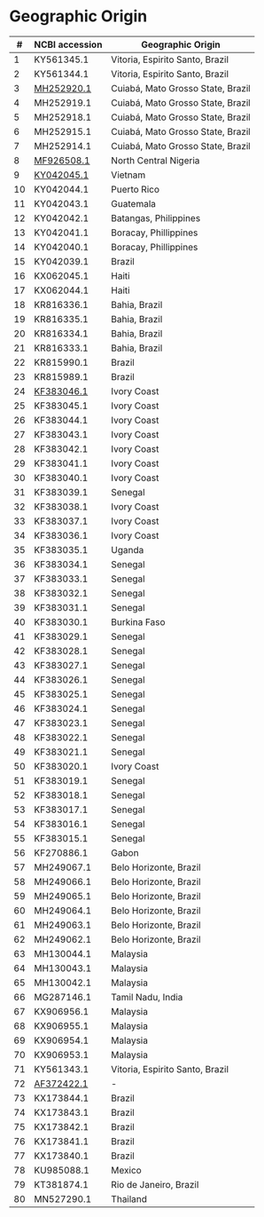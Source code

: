 # Geographic Origin

\# | NCBI accession | Geographic Origin
---|----------------|---------------------
1|KY561345.1|Vitoria, Espirito Santo, Brazil
2|KY561344.1|Vitoria, Espirito Santo, Brazil
3|[MH252920.1](https://www.ncbi.nlm.nih.gov/pubmed/30776139)|Cuiabá, Mato Grosso State, Brazil
4|MH252919.1|Cuiabá, Mato Grosso State, Brazil
5|MH252918.1|Cuiabá, Mato Grosso State, Brazil
6|MH252915.1|Cuiabá, Mato Grosso State, Brazil
7|MH252914.1|Cuiabá, Mato Grosso State, Brazil
8|[MF926508.1](https://www.ncbi.nlm.nih.gov/pubmed/29885620)|North Central Nigeria
9|[KY042045.1](https://www.ncbi.nlm.nih.gov/pmc/articles/PMC5383943/)|Vietnam
10|KY042044.1|Puerto Rico
11|KY042043.1|Guatemala
12|KY042042.1|Batangas, Philippines
13|KY042041.1|Boracay, Phillippines
14|KY042040.1|Boracay, Phillippines
15|KY042039.1|Brazil
16|KX062045.1|Haiti
17|KX062044.1|Haiti
18|KR816336.1|Bahia, Brazil
19|KR816335.1|Bahia, Brazil
20|KR816334.1|Bahia, Brazil
21|KR816333.1|Bahia, Brazil
22|KR815990.1|Brazil
23|KR815989.1|Brazil
24|[KF383046.1](https://www.ncbi.nlm.nih.gov/pmc/articles/PMC3888466)|Ivory Coast
25|KF383045.1|Ivory Coast
26|KF383044.1|Ivory Coast
27|KF383043.1|Ivory Coast
28|KF383042.1|Ivory Coast
29|KF383041.1|Ivory Coast
30|KF383040.1|Ivory Coast
31|KF383039.1|Senegal
32|KF383038.1|Ivory Coast
33|KF383037.1|Ivory Coast
34|KF383036.1|Ivory Coast
35|KF383035.1|Uganda
36|KF383034.1|Senegal
37|KF383033.1|Senegal
38|KF383032.1|Senegal
39|KF383031.1|Senegal
40|KF383030.1|Burkina Faso
41|KF383029.1|Senegal
42|KF383028.1|Senegal
43|KF383027.1|Senegal
44|KF383026.1|Senegal
45|KF383025.1|Senegal
46|KF383024.1|Senegal
47|KF383023.1|Senegal
48|KF383022.1|Senegal
49|KF383021.1|Senegal
50|KF383020.1|Ivory Coast
51|KF383019.1|Senegal
52|KF383018.1|Senegal
53|KF383017.1|Senegal
54|KF383016.1|Senegal
55|KF383015.1|Senegal
56|KF270886.1|Gabon
57|MH249067.1|Belo Horizonte, Brazil
58|MH249066.1|Belo Horizonte, Brazil
59|MH249065.1|Belo Horizonte, Brazil
60|MH249064.1|Belo Horizonte, Brazil
61|MH249063.1|Belo Horizonte, Brazil
62|MH249062.1|Belo Horizonte, Brazil
63|MH130044.1|Malaysia
64|MH130043.1|Malaysia
65|MH130042.1|Malaysia
66|MG287146.1|Tamil Nadu, India
67|KX906956.1|Malaysia
68|KX906955.1|Malaysia
69|KX906954.1|Malaysia
70|KX906953.1|Malaysia
71|KY561343.1|Vitoria, Espirito Santo, Brazil
72|[AF372422.1](https://www.ncbi.nlm.nih.gov/pubmed/11457992)|-
73|KX173844.1|Brazil
74|KX173843.1|Brazil
75|KX173842.1|Brazil
76|KX173841.1|Brazil
77|KX173840.1|Brazil
78|KU985088.1|Mexico
79|KT381874.1|Rio de Janeiro, Brazil
80|MN527290.1|Thailand


